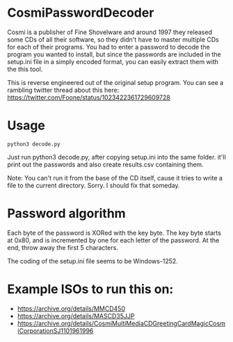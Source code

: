 # CosmiPasswordDecoder

Cosmi is a publisher of Fine Shovelware and around 1997 they released some 
CDs of all their software, so they didn't have to master multiple CDs
for each of their programs. You had to enter a password to decode the program
you wanted to install, but since the passwords are included in the setup.ini
file in a simply encoded format, you can easily extract them with the this 
tool.

This is reverse engineered out of the original setup program. You can see a 
rambling twitter thread about this here: 
https://twitter.com/Foone/status/1023422361729609728

# Usage

```
python3 decode.py
```

Just run python3 decode.py, after copying setup.ini into the same folder.
it'll print out the passwords and also create results.csv containing them.

Note: You can't run it from the base of the CD itself, cause it tries to write
a file to the current directory. Sorry. I should fix that someday. 

# Password algorithm

Each byte of the password is XORed with the key byte.
The key byte starts at 0x80, and is incremented by one for each letter of 
the password. 
At the end, throw away the first 5 characters. 

The coding of the setup.ini file seems to be Windows-1252.

# Example ISOs to run this on:

* https://archive.org/details/MMCD450
* https://archive.org/details/MASCD35JJP
* https://archive.org/details/CosmiMultiMediaCDGreetingCardMagicCosmiCorporationSJ1101961996
